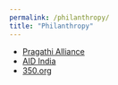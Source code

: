 ```yaml
---
permalink: /philanthropy/
title: "Philanthropy"
---
```


- [Pragathi Alliance](https://www.pragathialliance.org/)
- [AID India](https://aidindia.org/)
- [350.org](https://350.org/)